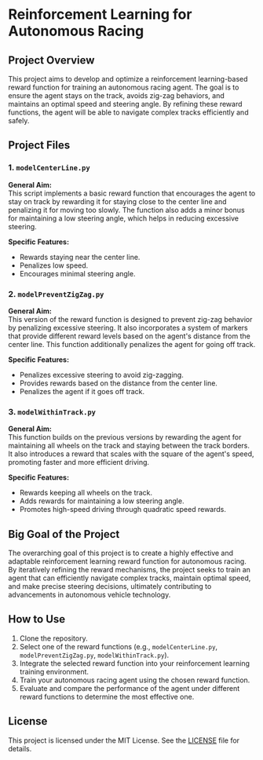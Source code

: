 # Reinforcement Learning for Autonomous Racing

## Project Overview

This project aims to develop and optimize a reinforcement learning-based reward function for training an autonomous racing agent. The goal is to ensure the agent stays on the track, avoids zig-zag behaviors, and maintains an optimal speed and steering angle. By refining these reward functions, the agent will be able to navigate complex tracks efficiently and safely.

## Project Files

### 1. `modelCenterLine.py`
**General Aim:**  
This script implements a basic reward function that encourages the agent to stay on track by rewarding it for staying close to the center line and penalizing it for moving too slowly. The function also adds a minor bonus for maintaining a low steering angle, which helps in reducing excessive steering.

**Specific Features:**
- Rewards staying near the center line.
- Penalizes low speed.
- Encourages minimal steering angle.

### 2. `modelPreventZigZag.py`
**General Aim:**  
This version of the reward function is designed to prevent zig-zag behavior by penalizing excessive steering. It also incorporates a system of markers that provide different reward levels based on the agent's distance from the center line. This function additionally penalizes the agent for going off track.

**Specific Features:**
- Penalizes excessive steering to avoid zig-zagging.
- Provides rewards based on the distance from the center line.
- Penalizes the agent if it goes off track.

### 3. `modelWithinTrack.py`
**General Aim:**  
This function builds on the previous versions by rewarding the agent for maintaining all wheels on the track and staying between the track borders. It also introduces a reward that scales with the square of the agent's speed, promoting faster and more efficient driving.

**Specific Features:**
- Rewards keeping all wheels on the track.
- Adds rewards for maintaining a low steering angle.
- Promotes high-speed driving through quadratic speed rewards.

## Big Goal of the Project

The overarching goal of this project is to create a highly effective and adaptable reinforcement learning reward function for autonomous racing. By iteratively refining the reward mechanisms, the project seeks to train an agent that can efficiently navigate complex tracks, maintain optimal speed, and make precise steering decisions, ultimately contributing to advancements in autonomous vehicle technology.

## How to Use

1. Clone the repository.
2. Select one of the reward functions (e.g., `modelCenterLine.py`, `modelPreventZigZag.py`, `modelWithinTrack.py`).
3. Integrate the selected reward function into your reinforcement learning training environment.
4. Train your autonomous racing agent using the chosen reward function.
5. Evaluate and compare the performance of the agent under different reward functions to determine the most effective one.

## License

This project is licensed under the MIT License. See the [LICENSE](LICENSE) file for details.
